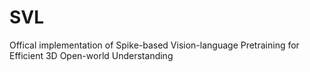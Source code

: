 # SVL
Offical implementation of Spike-based Vision-language Pretraining for Efficient 3D Open-world Understanding
